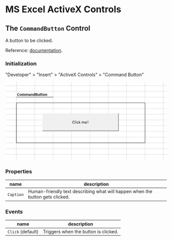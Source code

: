# MS Excel ActiveX Controls

## The `CommandButton` Control

A button to be clicked.

Reference: [documentation](https://msdn.microsoft.com/en-us/VBA/Language-Reference-VBA/articles/commandbutton-control).

### Initialization

"Developer" > "Insert" > "ActiveX Controls" > "Command Button"

![a screenshot of an excel worksheet with two buttons which read "Get cell value" and "Set cell value", respectively.](command-button.png)

### Properties

name | description
--- | ---
`Caption` | Human-friendly text describing what will happen when the button gets clicked.

### Events

name | description
--- | ---
`Click` (default) | Triggers when the button is clicked.
